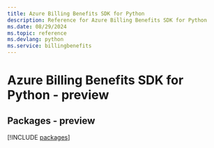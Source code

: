 ```yaml
---
title: Azure Billing Benefits SDK for Python
description: Reference for Azure Billing Benefits SDK for Python
ms.date: 08/29/2024
ms.topic: reference
ms.devlang: python
ms.service: billingbenefits
---
```

# Azure Billing Benefits SDK for Python - preview
## Packages - preview
[!INCLUDE [packages](billing-benefits-index.md)]